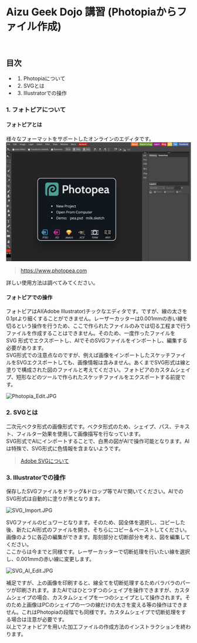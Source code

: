 
# Aizu Geek Dojo 講習 (Photopiaからファイル作成)
 
## 目次

- 1.	Photopiaについて
- 2.	SVGとは
- 3.	Illustratorでの操作

### 1. フォトピアについて

#### フォトピアとは
様々なフォーマットをサポートしたオンラインのエディタです。  
  ![PhotopiaScreen.jpg](image/PhotopiaScreen.jpg)  
>https://www.photopea.com  

詳しい使用方法は調べてみてください。

#### フォトピアでの操作  
フォトピアはAI(Adobe Illustrator)チックなエディタです。ですが、線の太さを0.1ptより細くすることができません。レーザーカッターは0.001mmの赤い線を切るという操作を行うため、ここで作られたファイルのみでは切る工程まで行うファイルを作成することはできません。そのため、一度作ったファイルをSVG 形式でエクスポートし、AIでそのSVGファイルをインポートし、編集する必要があります。  
SVG形式での注意点なのですが、例えば画像をインポートしたスケッチファイルをSVGエクスポートしても、画像情報は含みません。あくまでSVG形式は線と塗りで構成された図のファイルと考えてください。フォトピアのカスタムシェイプ、短形などのツールで作られたスケッチファイルをエクスポートする前提です。  

![Photopia_Edit.JPG](image/Photopia_Edit.JPG)  

 ### 2.   SVGとは
 二次元ベクタ形式の画像形式です。ベクタ形式のため、シェイプ、パス、テキスト、フィルター効果を使用して画像描写を行なっています。  
 SVG形式でAIにインポートすることで、白黒の図がAIで操作可能となります。AIは特殊で、SVG形式に色情報を含まないようです。
 > [Adobe SVGについて](https://helpx.adobe.com/jp/illustrator/using/svg.html)

 ### 3. Illustratorでの操作  
 保存したSVGファイルをドラッグ&ドロップ等でAIで開いてください。AIでのSVG形式は自動的に塗りが黒となります。  

 ![SVG_Import.JPG](image/SVG_Import.JPG)  

 SVGファイルのビュワーとなります。そのため、図全体を選択し、コピーした後、新たにAI形式のファイルを開き、そちらにコピー＆ペーストしてください。画像のように各辺の編集ができます。彫刻部分と切断部分を考え、図を編集してください。  
 ここからは今までと同様です。レーザーカッターで切断処理を行いたい線を選択し、0.001mmの赤い線に変更します。

 ![SVG_AI_Edit.JPG](image/SVG_AI_Edit.JPG)  

補足ですが、上の画像を印刷すると、線全てを切断処理するためバラバラのパーツが印刷されます。またAIではひとつずつのシェイプを操作できますが、カスタムシェイプの場合、カスタムシェイプを一つのシェイプとして操作されます。そのため上画像はPCのシェイプの一つの線だけの太さを変える等の操作はできません。これはPhotopiaの段階でも同様です。カスタムシェイプで切断処理をする場合は注意が必要です。  
 以上でフォトピアを用いた加工ファイルの作成方法のインストラクションを終わります。
